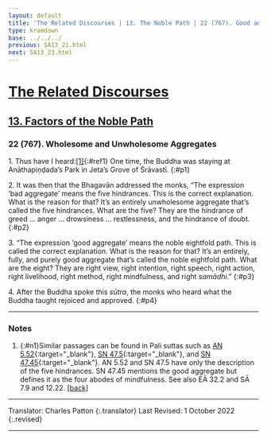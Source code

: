 ```yaml
---
layout: default
title: 'The Related Discourses | 13. The Noble Path | 22 (767). Good and Bad Aggregates'
type: kramdown
base: ../../../
previous: SA13_21.html
next: SA13_23.html
---
```


# [The Related Discourses](../index.html)
## [13. Factors of the Noble Path](index.html)
### 22 (767). Wholesome and Unwholesome Aggregates

1\. Thus have I heard:[\[1\]](#n1){:#ref1} One time, the Buddha was staying at Anāthapiṇḍada’s Park in Jeta’s Grove of Śrāvastī.
{:#p1}

2\. It was then that the Bhagavān addressed the monks, “The expression ‘bad aggregate’ means the five hindrances. This is the correct explanation. What is the reason for that? It’s an entirely unwholesome aggregate that’s called the five hindrances. What are the five? They are the hindrance of greed … anger … drowsiness … restlessness, and the hindrance of doubt.
{:#p2}

3\. “The expression ‘good aggregate’ means the noble eightfold path. This is called the correct explanation. What is the reason for that? It’s an entirely, fully, and purely good aggregate that’s called the noble eightfold path. What are the eight? They are right view, right intention, right speech, right action, right livelihood, right method, right mindfulness, and right <em>samādhi</em>.”
{:#p3}

4\. After the Buddha spoke this <em>sūtra</em>, the monks who heard what the Buddha taught rejoiced and approved.
{:#p4}

---

### Notes

1. {:#n1}Similar passages can be found in Pali suttas such as [AN 5.52](https://suttacentral.net/an5.52){:target="_blank"}, [SN 47.5](https://suttacentral.net/sn47.5){:target="_blank"}, and [SN 47.45](https://suttacentral.net/sn47.45){:target="_blank"}. AN 5.52 and SN 47.5 have only the description of the five hindrances. SN 47.45 mentions the good aggregate but defines it as the four abodes of mindfulness. See also EĀ 32.2 and SĀ 7.9 and 12.22. [\[back\]](#ref1)

---

Translator: Charles Patton
{:.translator}
Last Revised: 1 October 2022
{:.revised}

---